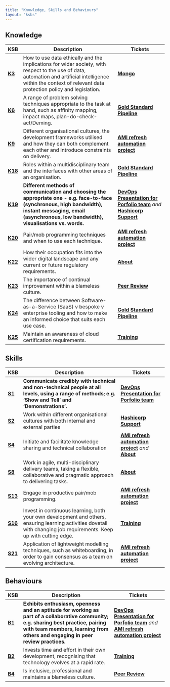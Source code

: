 ```yaml
---
title: "Knowledge, Skills and Behaviours"
layout: "ksbs"
---
```

## Knowledge

| KSB | Description| Tickets |
| - | - | - |
| **[K3](../tags/k3)**| How to use data ethically and the implications for wider society, with respect to the use of data, automation and artificial intelligence within the context of relevant data protection policy and legislation. | **[Mongo](../posts/mongo-db/)** |
| **[K6](../tags/k6)** | A range of problem solving techniques appropriate to the task at hand, such as affinity mapping, impact maps, plan-do-check-act/Deming. | **[Gold Standard Pipeline](../posts/gold-standard-pipeline/)**  |
| **[K9](../tags/k9)** |  Different organisational cultures, the development frameworks utilised and how they can both complement each other and introduce constraints on delivery. |  **[AMI refresh automation project](../posts/ami-refresh/)** |
| **[K18](../tags/k18)** | Roles within a multidisciplinary team and the interfaces with other areas of an organisation. |  **[Gold Standard Pipeline](../posts/gold-standard-pipeline/)** |
| **[K19](../tags/k19)** | **Different methods of communication and choosing the appropriate one - e.g. face-to-face (synchronous, high bandwidth), instant messaging, email (asynchronous, low bandwidth), visualisations vs. words.** | **[DevOps Presentation for Porfolio team](../posts/presentation/)** *and* **[Hashicorp Support](../posts/hashicorp-support/)** |
| **[K20](../tags/k20)** | Pair/mob programming techniques and when to use each technique. | **[AMI refresh automation project](../posts/ami-refresh/)** |
| **[K22](../tags/k22)** | How their occupation fits into the wider digital landscape and any current or future regulatory requirements. | **[About](../about/)**|
| **[K23](../tags/k23)** | The importance of continual improvement within a blameless culture. |  **[Peer Review](../posts/peer-review/)** |
| **[K24](../tags/k24)** | The difference between Software-as-a-Service (SaaS) v bespoke v enterprise tooling and how to make an informed choice that suits each use case. | **[Gold Standard Pipeline](../posts/gold-standard-pipeline/)** |
| **[K25](../tags/k25)** | Maintain an awareness of cloud certification requirements. | **[Training](../posts/training/)** |

## Skills

| KSB | Description| Tickets |
| - | - | - |
| **[S1](../tags/s1)** | **Communicate credibly with technical and non-technical people at all levels, using a range of methods; e.g. ‘Show and Tell’ and ‘Demonstrations’.** | **[DevOps Presentation for Porfolio team](../posts/presentation/)** |
| **[S2](../tags/s2)** | Work within different organisational cultures with both internal and external parties | **[Hashicorp Support](../posts/hashicorp-support/)** |
| **[S4](../tags/s4)** | Initiate and facilitate knowledge sharing and technical collaboration |  **[AMI refresh automation project](../posts/ami-refresh/)** *and* **[About](../about/)** |
| **[S8](../tags/s8)** | Work in agile, multi-disciplinary delivery teams, taking a flexible, collaborative and pragmatic approach to delivering tasks. | **[About](../about/)** |
| **[S13](../tags/s13)** | Engage in productive pair/mob programming. | **[AMI refresh automation project](../posts/ami-refresh/)**|
| **[S16](../tags/s16)** | Invest in continuous learning, both your own development and others, ensuring learning activities dovetail with changing job requirements. Keep up with cutting edge. | **[Training](../posts/training/)**  |
| **[S21](../tags/s21)** | Application of lightweight modelling techniques, such as whiteboarding, in order to gain consensus as a team on evolving architecture. | **[AMI refresh automation project](../posts/ami-refresh/)** |

## Behaviours

| KSB | Description| Tickets |
| - | - | - |
| **[B1](../tags/b1)** | **Exhibits enthusiasm, openness and an aptitude for working as part of a collaborative community; e.g. sharing best practice, pairing with team members, learning from others and engaging in peer review practices.** | **[DevOps Presentation for Porfolio team](../posts/presentation/)** *and*  **[AMI refresh automation project](../posts/ami-refresh/)** |
| **[B2](../tags/b2)** | Invests time and effort in their own development, recognising that technology evolves at a rapid rate. | **[Training](../posts/training/)** |
| **[B4](../tags/b4)** | Is inclusive, professional and maintains a blameless culture. | **[Peer Review](../posts/peer-review/)** |
